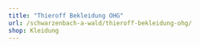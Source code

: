 ```yaml
---
title: "Thieroff Bekleidung OHG"
url: /schwarzenbach-a-wald/thieroff-bekleidung-ohg/
shop: Kleidung
---
```

